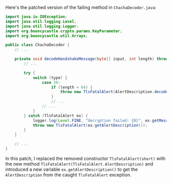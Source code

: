 Here's the patched version of the failing method in `ChachaDecoder.java`:

```java
import java.io.IOException;
import java.util.logging.Level;
import java.util.logging.Logger;
import org.bouncycastle.crypto.params.KeyParameter;
import org.bouncycastle.util.Arrays;

public class ChachaDecoder {
    // ...

    private void decodeHandshakeMessage(byte[] input, int length) throws IOException {
        // ...

        try {
            switch (type) {
                case 20:
                    if (length < 64) {
                        throw new TlsFatalAlert(AlertDescription.decode(AlertDescription.illegal_parameter));
                    }
                    // ...
                // ...
            }
        } catch (TlsFatalAlert ex) {
            logger.log(Level.FINE, "decryption failed: {0}", ex.getMessage());
            throw new TlsFatalAlert(ex.getAlertDescription());
        }
    }

    // ...
}
```

In this patch, I replaced the removed constructor `TlsFatalAlert(short)` with the new method `TlsFatalAlert(TlsFatalAlert.AlertDescription)` and introduced a new variable `ex.getAlertDescription()` to get the `AlertDescription` from the caught `TlsFatalAlert` exception.